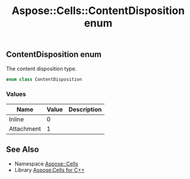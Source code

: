 ﻿---
title: Aspose::Cells::ContentDisposition enum
linktitle: ContentDisposition
second_title: Aspose.Cells for C++ API Reference
description: 'Aspose::Cells::ContentDisposition enum. The content disposition type in C++.'
type: docs
weight: 18800
url: /cpp/aspose.cells/contentdisposition/
---
## ContentDisposition enum


The content disposition type.

```cpp
enum class ContentDisposition
```

### Values

| Name | Value | Description |
| --- | --- | --- |
| Inline | 0 | <br> |
| Attachment | 1 | <br> |

## See Also

* Namespace [Aspose::Cells](../)
* Library [Aspose.Cells for C++](../../)
